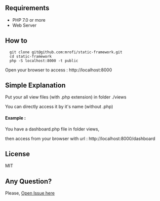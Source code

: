 ## Requirements

- PHP 7.0 or more
- Web Server

## How to

```
  git clone git@github.com:mrofi/static-framework.git
  cd static-framework
  php -S localhost:8000 -t public
```

Open your browser to access : http://localhost:8000

## Simple Explanation
Put your all view files (with .php extension) in folder ./views

You can directly access it by it's name (without .php)

#### Example :
You have a dashboard.php file in folder views,

then access from your browser with url : http://localhost:8000/dashboard

## License
MIT

## Any Question?
Please, [Open Issue here](https://github.com/mrofi/static-framework/issues) 
